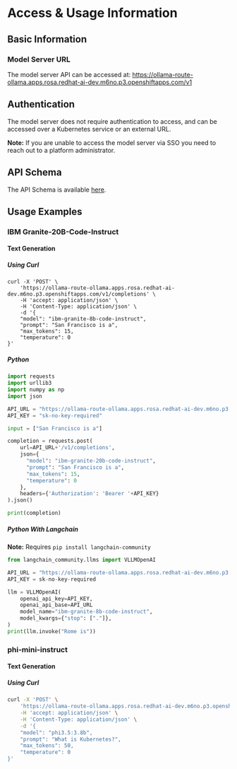 # Access & Usage Information

## Basic Information

### Model Server URL

The model server API can be accessed at: https://ollama-route-ollama.apps.rosa.redhat-ai-dev.m6no.p3.openshiftapps.com/v1

## Authentication

The model server does not require authentication to access, and can be accessed over a Kubernetes service or an external URL.

**Note:** If you are unable to access the model server via SSO you need to reach out to a platform administrator.

## API Schema
<!--
The name of the api, model-service-api, is grabbed from the name field in the ai-catalog.yaml metadata for the api.

TechDocs read this as a URL starting from where the docs are located, so we can use ../ behaviour to navigate the TechDocs to reference other resources/components/apis
-->
The API Schema is available [here](../../../../../api/ollama-service-api/definition).

## Usage Examples

### IBM Granite-20B-Code-Instruct

#### Text Generation

##### Using Curl

```
curl -X 'POST' \
    'https://ollama-route-ollama.apps.rosa.redhat-ai-dev.m6no.p3.openshiftapps.com/v1/completions' \
    -H 'accept: application/json' \
    -H 'Content-Type: application/json' \
    -d '{
    "model": "ibm-granite-8b-code-instruct",
    "prompt": "San Francisco is a",
    "max_tokens": 15,
    "temperature": 0
}'
```

##### Python

```python
import requests
import urllib3
import numpy as np
import json

API_URL = "https://ollama-route-ollama.apps.rosa.redhat-ai-dev.m6no.p3.openshiftapps.com"
API_KEY = "sk-no-key-required"

input = ["San Francisco is a"]

completion = requests.post(
    url=API_URL+'/v1/completions',
    json={
      "model": "ibm-granite-20b-code-instruct",
      "prompt": "San Francisco is a",
      "max_tokens": 15,
      "temperature": 0
    },
    headers={'Authorization': 'Bearer '+API_KEY}
).json()

print(completion)
```

##### Python With Langchain

**Note:** Requires `pip install langchain-community`

```python
from langchain_community.llms import VLLMOpenAI

API_URL = "https://ollama-route-ollama.apps.rosa.redhat-ai-dev.m6no.p3.openshiftapps.com/v1"
API_KEY = sk-no-key-required

llm = VLLMOpenAI(
    openai_api_key=API_KEY,
    openai_api_base=API_URL
    model_name="ibm-granite-8b-code-instruct",
    model_kwargs={"stop": ["."]},
)
print(llm.invoke("Rome is"))
```

### phi-mini-instruct

#### Text Generation

##### Using Curl

```bash
curl -X 'POST' \
    'https://ollama-route-ollama.apps.rosa.redhat-ai-dev.m6no.p3.openshiftapps.com/v1/completions' \
    -H 'accept: application/json' \
    -H 'Content-Type: application/json' \
    -d '{
    "model": "phi3.5:3.8b",
    "prompt": "What is Kubernetes?",
    "max_tokens": 50,
    "temperature": 0
}'
```